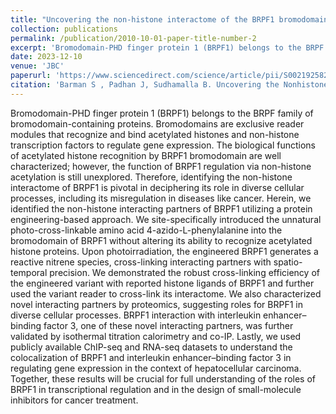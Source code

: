 ```yaml
---
title: "Uncovering the non-histone interactome of the BRPF1 bromodomain using site-specific azide-acetyllysine photochemistry"
collection: publications
permalink: /publication/2010-10-01-paper-title-number-2
excerpt: 'Bromodomain-PHD finger protein 1 (BRPF1) belongs to the BRPF family of bromodomain-containing proteins. Bromodomains are exclusive reader modules that recognize and bind acetylated histones and non-histone transcription factors to regulate gene expression. The biological functions of acetylated histone recognition by BRPF1 bromodomain are well characterized; however, the function of BRPF1 regulation via non-histone acetylation is still unexplored. Therefore, identifying the non-histone interactome of BRPF1 is pivotal in deciphering its role in diverse cellular processes, including its misregulation in diseases like cancer. Herein, we identified the non-histone interacting partners of BRPF1 utilizing a protein engineering-based approach. We site-specifically introduced the unnatural photo-cross-linkable amino acid 4-azido-L-phenylalanine into the bromodomain of BRPF1 without altering its ability to recognize acetylated histone proteins. Upon photoirradiation, the engineered BRPF1 generates a reactive nitrene species, cross-linking interacting partners with spatio-temporal precision. We demonstrated the robust cross-linking efficiency of the engineered variant with reported histone ligands of BRPF1 and further used the variant reader to cross-link its interactome. We also characterized novel interacting partners by proteomics, suggesting roles for BRPF1 in diverse cellular processes. BRPF1 interaction with interleukin enhancer–binding factor 3, one of these novel interacting partners, was further validated by isothermal titration calorimetry and co-IP. Lastly, we used publicly available ChIP-seq and RNA-seq datasets to understand the colocalization of BRPF1 and interleukin enhancer–binding factor 3 in regulating gene expression in the context of hepatocellular carcinoma. Together, these results will be crucial for full understanding of the roles of BRPF1 in transcriptional regulation and in the design of small-molecule inhibitors for cancer treatment.'
date: 2023-12-10
venue: 'JBC'
paperurl: 'https://www.sciencedirect.com/science/article/pii/S0021925823025796?via%3Dihub'
citation: 'Barman S , Padhan J, Sudhamalla B. Uncovering the Nonhistone Interactome of BRPF1 Bromodomain Using SiteSpecific Azide-Acetyllysine Photochemistry. JBC. 2023 Dec 3; DOI:https://doi.org/10.1016/j.jbc.2023.105551.'
---
```


Bromodomain-PHD finger protein 1 (BRPF1) belongs to the BRPF family of bromodomain-containing proteins. Bromodomains are exclusive reader modules that recognize and bind acetylated histones and non-histone transcription factors to regulate gene expression. The biological functions of acetylated histone recognition by BRPF1 bromodomain are well characterized; however, the function of BRPF1 regulation via non-histone acetylation is still unexplored. Therefore, identifying the non-histone interactome of BRPF1 is pivotal in deciphering its role in diverse cellular processes, including its misregulation in diseases like cancer. Herein, we identified the non-histone interacting partners of BRPF1 utilizing a protein engineering-based approach. We site-specifically introduced the unnatural photo-cross-linkable amino acid 4-azido-L-phenylalanine into the bromodomain of BRPF1 without altering its ability to recognize acetylated histone proteins. Upon photoirradiation, the engineered BRPF1 generates a reactive nitrene species, cross-linking interacting partners with spatio-temporal precision. We demonstrated the robust cross-linking efficiency of the engineered variant with reported histone ligands of BRPF1 and further used the variant reader to cross-link its interactome. We also characterized novel interacting partners by proteomics, suggesting roles for BRPF1 in diverse cellular processes. BRPF1 interaction with interleukin enhancer–binding factor 3, one of these novel interacting partners, was further validated by isothermal titration calorimetry and co-IP. Lastly, we used publicly available ChIP-seq and RNA-seq datasets to understand the colocalization of BRPF1 and interleukin enhancer–binding factor 3 in regulating gene expression in the context of hepatocellular carcinoma. Together, these results will be crucial for full understanding of the roles of BRPF1 in transcriptional regulation and in the design of small-molecule inhibitors for cancer treatment.
